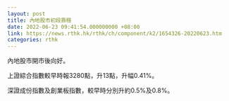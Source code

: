 ```yaml
---
layout: post
title: 內地股市初段靠穩
date: 2022-06-23 09:41:54.000000000 +08:00
link: https://news.rthk.hk/rthk/ch/component/k2/1654326-20220623.htm
categories: rthk
---
```


內地股市開市後向好。

上證綜合指數較早時報3280點，升13點，升幅0.41%。

深證成份指數及創業板指數，較早時分別升約0.5%及0.8%。

